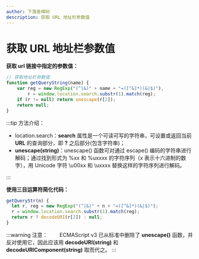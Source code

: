 ```yaml
---
author: 下落香樟树
description: 获取 URL 地址栏参数值
---
```


# 获取 URL 地址栏参数值

**获取 url 链接中指定的参数值：**

```javascript title="代码示例"
// 获取地址栏参数值
function getQueryString(name) {
	var reg = new RegExp("(^|&)" + name + "=([^&]*)(&|$)"),
		r = window.location.search.substr(1).match(reg);
	if (r != null) return unescape(r[2]);
	return null;
}
```

:::tip 方法介绍：

- location.search：**search** 属性是一个可读可写的字符串，可设置或返回当前 **URL** 的查询部分，即 **?** 之后部分(包含字符串)；
- **unescape(string)**：unescape() 函数可对通过 escape() 编码的字符串进行解码；通过找到形式为 %xx 和 %uxxxx 的字符序列（x 表示十六进制的数字），用 Unicode 字符 \u00xx 和 \uxxxx 替换这样的字符序列进行解码。

:::

**使用三目运算符简化代码：**

```javascript title="代码示例"
getQueryStr(n) {
  let r, reg = new RegExp("(^|&)" + n + "=([^&]*)(&|$)");
  r = window.location.search.substr(1).match(reg);
  return r ? decodeURI(r[2]) : null;
}
```

:::warning 注意：
&emsp;&emsp;ECMAScript v3 已从标准中删除了 **unescape()** 函数，并反对使用它，因此应该用 **decodeURI(string)** 和 **decodeURIComponent(string)** 取而代之。
:::
